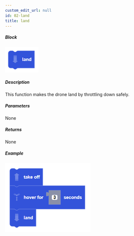 ```yaml
---
custom_edit_url: null
id: 02-land
title: land
---
```


##### Block

![land image](land.PNG)

##### Description

This function makes the drone land by throttling down safely.

##### Parameters

None

##### Returns

None

##### Example

![land example](takeoff_hover_land_example.PNG)
